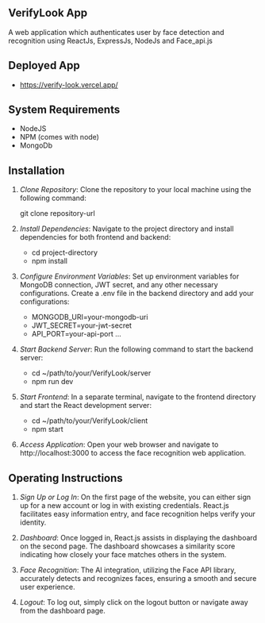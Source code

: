 ## VerifyLook App

A web application which authenticates user by face detection and recognition using ReactJs, ExpressJs, NodeJs and Face_api.js

## Deployed App

* https://verify-look.vercel.app/

## System Requirements 

* NodeJS 
* NPM (comes with node)
* MongoDb 

## Installation

1. *Clone Repository*: Clone the repository to your local machine using the following command:
   
   git clone repository-url
   

2. *Install Dependencies*: Navigate to the project directory and install dependencies for both frontend and backend:
   
   * cd project-directory
    * npm install
   

3. *Configure Environment Variables*: Set up environment variables for MongoDB connection, JWT secret, and any other necessary configurations. Create a .env file in the backend directory and add your configurations:
   
   * MONGODB_URI=your-mongodb-uri
   * JWT_SECRET=your-jwt-secret
   * API_PORT=your-api-port
   ...
   

4. *Start Backend Server*: Run the following command to start the backend server:
   
   * cd ~/path/to/your/VerifyLook/server
   * npm run dev
   

5. *Start Frontend*: In a separate terminal, navigate to the frontend directory and start the React development server:
   
   * cd ~/path/to/your/VerifyLook/client
   * npm start
   

6. *Access Application*: Open your web browser and navigate to http://localhost:3000 to access the face recognition web application.

## Operating Instructions

1. *Sign Up or Log In*: On the first page of the website, you can either sign up for a new account or log in with existing credentials. React.js facilitates easy information entry, and face recognition helps verify your identity.

2. *Dashboard*: Once logged in, React.js assists in displaying the dashboard on the second page. The dashboard showcases a similarity score indicating how closely your face matches others in the system.

3. *Face Recognition*: The AI integration, utilizing the Face API library, accurately detects and recognizes faces, ensuring a smooth and secure user experience.

4. *Logout*: To log out, simply click on the logout button or navigate away from the dashboard page.